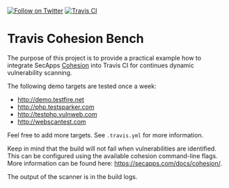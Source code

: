[![Follow on Twitter](https://img.shields.io/twitter/follow/opendevsecops.svg?logo=twitter)](https://twitter.com/opendevsecops)
[![Travis CI](https://travis-ci.org/opendevsecops/travis-cohesion-bench.svg?branch=master)](https://travis-ci.org/opendevsecops/travis-cohesion-bench)

# Travis Cohesion Bench

The purpose of this project is to provide a practical example how to integrate SecApps [Cohesion](https://secapps.com/cohesion) into Travis CI for continues dynamic vulnerability scanning.

The following demo targets are tested once a week:

* http://demo.testfire.net
* http://php.testsparker.com
* http://testphp.vulnweb.com
* http://webscantest.com

Feel free to add more targets. See `.travis.yml` for more information.

Keep in mind that the build will not fail when vulnerabilities are identified. This can be configured using the available cohesion command-line flags. More information can be found here: https://secapps.com/docs/cohesion/.

The output of the scanner is in the build logs.
